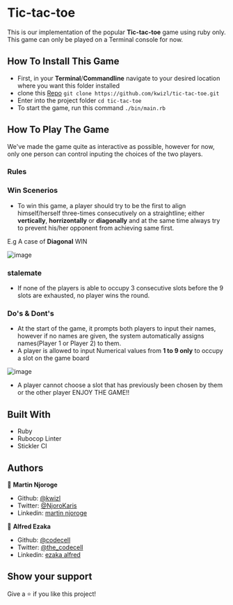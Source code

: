 # Tic-tac-toe
This is our implementation of the popular **Tic-tac-toe** game using ruby only. This game can only be played on a Terminal console for now.

## How To Install This Game
- First, in your **Terminal**/**Commandline** navigate to your desired location where you want this folder installed
- clone this [Repo](https://github.com/kwizl/tic-tac-toe) `git clone https://github.com/kwizl/tic-tac-toe.git`
- Enter into the project folder `cd tic-tac-toe`
- To start the game, run this command `./bin/main.rb`

## How To Play The Game
  We've made the game quite as interactive as possible, however for now, only one person can control inputing the choices of the two players.
  ### Rules
  ### Win Scenerios
  - To win this game, a player should try to be the first to align himself/herself three-times consecutively on a straightline; either **vertically**, **horrizontally** or **diagonally** and at the same time always try to prevent his/her opponent from achieving same first.

E.g A case of **Diagonal** WIN

   ![image](https://user-images.githubusercontent.com/46686100/77190636-e6bfd300-6ad9-11ea-8f41-ee3756004142.png)  

  ### stalemate
  - If none of the players is able to occupy 3 consecutive slots before the 9 slots are exhausted, no player wins the round.

  ### Do's & Dont's
  - At the start of the game, it prompts both players to input their names, however if no names are given, the system automatically assigns names(Player 1 or Player 2) to them.
  - A player is allowed to input Numerical values from **1 to 9 only** to occupy a slot on the game board

   ![image](https://user-images.githubusercontent.com/46686100/77185244-6006f800-6ad1-11ea-8a23-6c3a580ec9c5.png)

  - A player cannot choose a slot that has previously been chosen by them or the other player
    ENJOY THE GAME!!

## Built With

- Ruby
- Rubocop Linter
- Stickler CI

## Authors

👤 **Martin Njoroge**

- Github: [@kwizl](https://github.com/kwizl)
- Twitter: [@NjoroKaris](https://twitter.com/NjoroKaris)
- Linkedin: [martin njoroge](https://www.linkedin.com/in/martin-kariuki-njoroge/)

👤 **Alfred Ezaka**

- Github: [@codecell](https://github.com/codecell)
- Twitter: [@the_codecell](https://twitter.com/the_codecell) 
- Linkedin: [ezaka alfred](https://www.linkedin.com/in/alfrednoble/)


## Show your support

Give a ⭐️ if you like this project!
